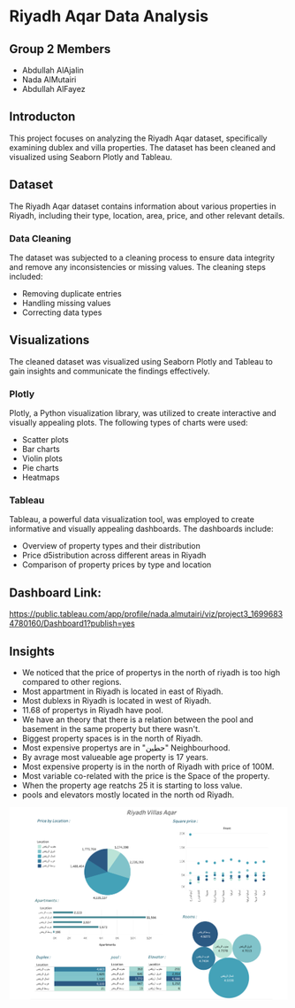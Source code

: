 # **Riyadh Aqar Data Analysis**

## Group 2 Members 

- Abdullah AlAjalin
- Nada AlMutairi
- Abdullah AlFayez 

## Introducton

This project focuses on analyzing the Riyadh Aqar dataset, specifically examining dublex and villa properties. The dataset has been cleaned and visualized using Seaborn Plotly and Tableau.

## Dataset

The Riyadh Aqar dataset contains information about various properties in Riyadh, including their type, location, area, price, and other relevant details.

### Data Cleaning

The dataset was subjected to a cleaning process to ensure data integrity and remove any inconsistencies or missing values. The cleaning steps included:

- Removing duplicate entries
- Handling missing values
- Correcting data types

## Visualizations

The cleaned dataset was visualized using Seaborn Plotly and Tableau to gain insights and communicate the findings effectively.

### Plotly

Plotly, a Python visualization library, was utilized to create interactive and visually appealing plots. The following types of charts were used:

- Scatter plots
- Bar charts
- Violin plots
- Pie charts
- Heatmaps

### Tableau

Tableau, a powerful data visualization tool, was employed to create informative and visually appealing dashboards. The dashboards include:

- Overview of property types and their distribution
- Price d5istribution across different areas in Riyadh
- Comparison of property prices by type and location


## Dashboard Link:

https://public.tableau.com/app/profile/nada.almutairi/viz/project3_16996834780160/Dashboard1?publish=yes


## Insights 

- We noticed that the price of propertys in the north of riyadh is too high compared to other regions.
- Most appartment in Riyadh is located in east of Riyadh.
- Most dublexs in Riyadh is located in west of Riyadh.
- 11.68 of propertys in Riyadh have pool.
- We have an theory that there is a relation between the pool and basement in the same property but there wasn't.
- Biggest property spaces is in the north of Riyadh.
- Most expensive propertys are in "حطين" Neighbourhood.
- By avrage most valueable age property is 17 years.
- Most expensive property is in the north of Riyadh with price of 100M.
- Most variable co-related with the price is the Space of the property.
- When the property age reatchs 25 it is starting to loss value.
- pools and elevators mostly located in the north od Riyadh.

<img  src="Dashboard 1.png" hight=600 width=600  >
